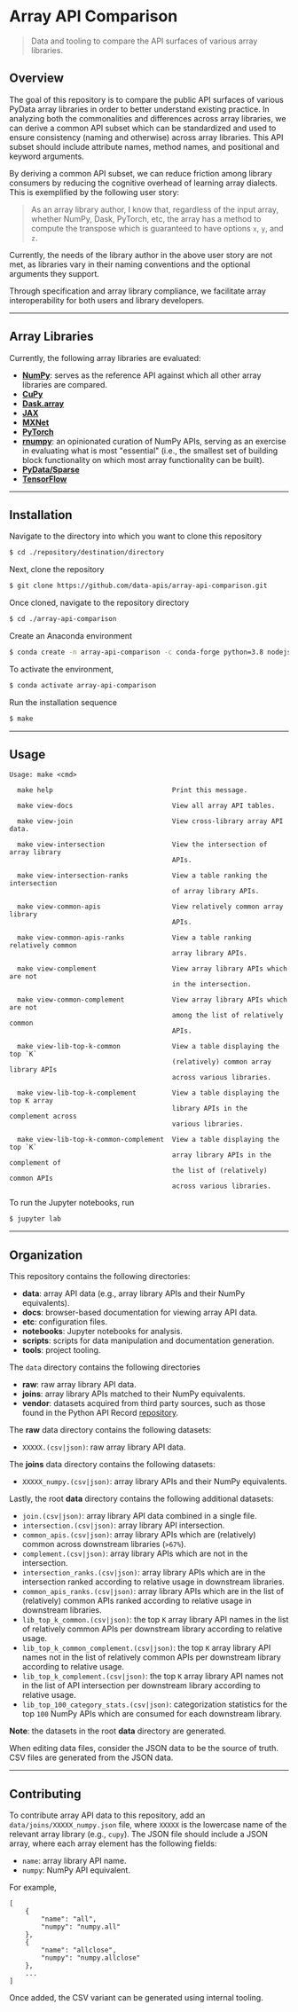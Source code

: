 <!--

Copyright (c) 2020 Python Data APIs Consortium

Permission is hereby granted, free of charge, to any person obtaining a copy of
this software and associated documentation files (the "Software"), to deal in
the Software without restriction, including without limitation the rights to
use, copy, modify, merge, publish, distribute, sublicense, and/or sell copies of
the Software, and to permit persons to whom the Software is furnished to do so,
subject to the following conditions:

The above copyright notice and this permission notice shall be included in all
copies or substantial portions of the Software.

THE SOFTWARE IS PROVIDED "AS IS", WITHOUT WARRANTY OF ANY KIND, EXPRESS OR
IMPLIED, INCLUDING BUT NOT LIMITED TO THE WARRANTIES OF MERCHANTABILITY, FITNESS
FOR A PARTICULAR PURPOSE AND NONINFRINGEMENT. IN NO EVENT SHALL THE AUTHORS OR
COPYRIGHT HOLDERS BE LIABLE FOR ANY CLAIM, DAMAGES OR OTHER LIABILITY, WHETHER
IN AN ACTION OF CONTRACT, TORT OR OTHERWISE, ARISING FROM, OUT OF OR IN
CONNECTION WITH THE SOFTWARE OR THE USE OR OTHER DEALINGS IN THE SOFTWARE.

-->

# Array API Comparison

> Data and tooling to compare the API surfaces of various array libraries.

## Overview

The goal of this repository is to compare the public API surfaces of various PyData array libraries in order to better understand existing practice. In analyzing both the commonalities and differences across array libraries, we can derive a common API subset which can be standardized and used to ensure consistency (naming and otherwise) across array libraries. This API subset should include attribute names, method names, and positional and keyword arguments.

By deriving a common API subset, we can reduce friction among library consumers by reducing the cognitive overhead of learning array dialects. This is exemplified by the following user story:

> As an array library author, I know that, regardless of the input array, whether NumPy, Dask, PyTorch, etc, the array has a method to compute the transpose which is guaranteed to have options `x`, `y`, and `z`.

Currently, the needs of the library author in the above user story are not met, as libraries vary in their naming conventions and the optional arguments they support.

Through specification and array library compliance, we facilitate array interoperability for both users and library developers.

* * *

## Array Libraries

Currently, the following array libraries are evaluated:

-   [**NumPy**][numpy]: serves as the reference API against which all other array libraries are compared.
-   [**CuPy**][cupy]
-   [**Dask.array**][dask-array]
-   [**JAX**][jax]
-   [**MXNet**][mxnet]
-   [**PyTorch**][pytorch]
-   [**rnumpy**][rnumpy]: an opinionated curation of NumPy APIs, serving as an exercise in evaluating what is most "essential" (i.e., the smallest set of building block functionality on which most array functionality can be built).
-   [**PyData/Sparse**][pydata-sparse]
-   [**TensorFlow**][tensorflow]

* * *

## Installation

Navigate to the directory into which you want to clone this repository

```bash
$ cd ./repository/destination/directory
```

Next, clone the repository

```bash
$ git clone https://github.com/data-apis/array-api-comparison.git
```

Once cloned, navigate to the repository directory


```bash
$ cd ./array-api-comparison
```

Create an Anaconda environment

```bash
$ conda create -n array-api-comparison -c conda-forge python=3.8 nodejs jupyterlab pandas matplotlib
```

To activate the environment,

```bash
$ conda activate array-api-comparison
```

Run the installation sequence

```bash
$ make
```

* * *

## Usage

```text
Usage: make <cmd>

  make help                              Print this message.

  make view-docs                         View all array API tables.

  make view-join                         View cross-library array API data.

  make view-intersection                 View the intersection of array library
                                         APIs.

  make view-intersection-ranks           View a table ranking the intersection
                                         of array library APIs.

  make view-common-apis                  View relatively common array library
                                         APIs.

  make view-common-apis-ranks            View a table ranking relatively common
                                         array library APIs.

  make view-complement                   View array library APIs which are not
                                         in the intersection.

  make view-common-complement            View array library APIs which are not
                                         among the list of relatively common
                                         APIs.

  make view-lib-top-k-common             View a table displaying the top `K`
                                         (relatively) common array library APIs
                                         across various libraries.

  make view-lib-top-k-complement         View a table displaying the top K array
                                         library APIs in the complement across
                                         various libraries.

  make view-lib-top-k-common-complement  View a table displaying the top `K`
                                         array library APIs in the complement of
                                         the list of (relatively) common APIs
                                         across various libraries.
```

To run the Jupyter notebooks, run

```bash
$ jupyter lab
```

* * *

## Organization

This repository contains the following directories:

-   **data**: array API data (e.g., array library APIs and their NumPy equivalents).
-   **docs**: browser-based documentation for viewing array API data.
-   **etc**: configuration files.
-   **notebooks**: Jupyter notebooks for analysis.
-   **scripts**: scripts for data manipulation and documentation generation.
-   **tools**: project tooling.

The `data` directory contains the following directories

-   **raw**: raw array library API data.
-   **joins**: array library APIs matched to their NumPy equivalents.
-   **vendor**: datasets acquired from third party sources, such as those found in the Python API Record [repository][python-api-record].

The **raw** data directory contains the following datasets:

-   `XXXXX.(csv|json)`: raw array library API data.

The **joins** data directory contains the following datasets:

-   `XXXXX_numpy.(csv|json)`: array library APIs and their NumPy equivalents.

Lastly, the root **data** directory contains the following additional datasets:

-   `join.(csv|json)`: array library API data combined in a single file.
-   `intersection.(csv|json)`: array library API intersection.
-   `common_apis.(csv|json)`: array library APIs which are (relatively) common across downstream libraries (`>67%`).
-   `complement.(csv|json)`: array library APIs which are not in the intersection.
-   `intersection_ranks.(csv|json)`: array library APIs which are in the intersection ranked according to relative usage in downstream libraries.
-   `common_apis_ranks.(csv|json)`: array library APIs which are in the list of (relatively) common APIs ranked according to relative usage in downstream libraries.
-   `lib_top_k_common.(csv|json)`: the top `K` array library API names in the list of relatively common APIs per downstream library according to relative usage.
-   `lib_top_k_common_complement.(csv|json)`: the top `K` array library API names not in the list of relatively common APIs per downstream library according to relative usage.
-   `lib_top_k_complement.(csv|json)`: the top `K` array library API names not in the list of API intersection per downstream library according to relative usage.
-   `lib_top_100_category_stats.(csv|json)`: categorization statistics for the top `100` NumPy APIs which are consumed for each downstream library.

**Note**: the datasets in the root **data** directory are generated.

When editing data files, consider the JSON data to be the source of truth. CSV files are generated from the JSON data.

* * *

## Contributing

To contribute array API data to this repository, add an `data/joins/XXXXX_numpy.json` file, where `XXXXX` is the lowercase name of the relevant array library (e.g., `cupy`). The JSON file should include a JSON array, where each array element has the following fields:

-   `name`: array library API name.
-   `numpy`: NumPy API equivalent.

For example,

```text
[
    {
        "name": "all",
        "numpy": "numpy.all"
    },
    {
        "name": "allclose",
        "numpy": "numpy.allclose"
    },
    ...
]
```

Once added, the CSV variant can be generated using internal tooling.

<!-- links -->

[cupy]: https://docs-cupy.chainer.org/en/stable/reference/comparison.html

[dask-array]: https://docs.dask.org/en/latest/array-api.html

[jax]: https://jax.readthedocs.io/en/latest/

[mxnet]: https://numpy.mxnet.io/api/deepnumpy

[numpy]: https://docs.scipy.org/doc/numpy

[pydata-sparse]: https://github.com/pydata/sparse

[pytorch]: https://pytorch.org/docs/stable/

[rnumpy]: https://github.com/Quansight-Labs/rnumpy

[tensorflow]: https://www.tensorflow.org/api_docs/python

[python-api-record]: https://github.com/data-apis/python-api-record

<!-- /.links -->
